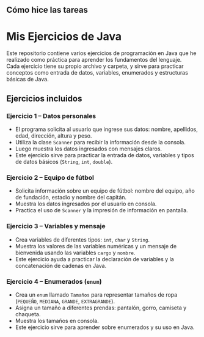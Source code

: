 ## Cómo hice las tareas

# Mis Ejercicios de Java

Este repositorio contiene varios ejercicios de programación en Java que he realizado como práctica para aprender los fundamentos del lenguaje.  
Cada ejercicio tiene su propio archivo y carpeta, y sirve para practicar conceptos como entrada de datos, variables, enumerados y estructuras básicas de Java.

## Ejercicios incluidos

### Ejercicio 1 – Datos personales
- El programa solicita al usuario que ingrese sus datos: nombre, apellidos, edad, dirección, altura y peso.  
- Utiliza la clase `Scanner` para recibir la información desde la consola.  
- Luego muestra los datos ingresados con mensajes claros.  
- Este ejercicio sirve para practicar la entrada de datos, variables y tipos de datos básicos (`String`, `int`, `double`).

### Ejercicio 2 – Equipo de fútbol
- Solicita información sobre un equipo de fútbol: nombre del equipo, año de fundación, estadio y nombre del capitán.  
- Muestra los datos ingresados por el usuario en consola.  
- Practica el uso de `Scanner` y la impresión de información en pantalla.

### Ejercicio 3 – Variables y mensaje
- Crea variables de diferentes tipos: `int`, `char` y `String`.  
- Muestra los valores de las variables numéricas y un mensaje de bienvenida usando las variables `cargo` y `nombre`.  
- Este ejercicio ayuda a practicar la declaración de variables y la concatenación de cadenas en Java.

### Ejercicio 4 – Enumerados (`enum`)
- Crea un `enum` llamado `Tamaños` para representar tamaños de ropa (`PEQUEÑO`, `MEDIANA`, `GRANDE`, `EXTRAGRANDE`).  
- Asigna un tamaño a diferentes prendas: pantalón, gorro, camiseta y chaqueta.  
- Muestra los tamaños en consola.  
- Este ejercicio sirve para aprender sobre enumerados y su uso en Java.

